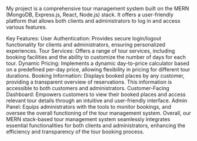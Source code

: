 My project is a comprehensive tour management system built on the MERN (MongoDB, Express.js, React, Node.js) stack. It offers a user-friendly platform that allows both clients and administrators to log in and access various features.

Key Features:
User Authentication: Provides secure login/logout functionality for clients and administrators, ensuring personalized experiences.
Tour Services: Offers a range of tour services, including booking facilities and the ability to customize the number of days for each tour.
Dynamic Pricing: Implements a dynamic day-to-price calculator based on a predefined per-day price, allowing flexibility in pricing for different tour durations.
Booking Information: Displays booked places by any customer, providing a transparent overview of reservations. This information is accessible to both customers and administrators.
Customer-Facing Dashboard: Empowers customers to view their booked places and access relevant tour details through an intuitive and user-friendly interface.
Admin Panel: Equips administrators with the tools to monitor bookings, and oversee the overall functioning of the tour management system.
Overall, our MERN stack-based tour management system seamlessly integrates essential functionalities for both clients and administrators, enhancing the efficiency and transparency of the tour booking process.
